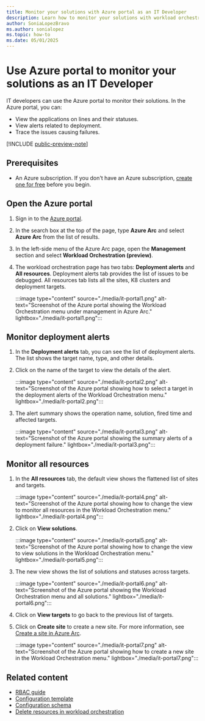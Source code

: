 ```yaml
---
title: Monitor your solutions with Azure portal as an IT Developer
description: Learn how to monitor your solutions with workload orchestration using the Azure portal as an IT Developer.
author: SoniaLopezBravo
ms.author: sonialopez
ms.topic: how-to
ms.date: 05/01/2025
---
```


# Use Azure portal to monitor your solutions as an IT Developer

IT developers can use the Azure portal to monitor their solutions. In the Azure portal, you can:

- View the applications on lines and their statuses.
- View alerts related to deployment.
- Trace the issues causing failures.

[!INCLUDE [public-preview-note](includes/public-preview-note.md)]

## Prerequisites

- An Azure subscription. If you don't have an Azure subscription, [create one for free](https://azure.microsoft.com/free/?WT.mc_id=A261C142F) before you begin.

## Open the Azure portal

1. Sign in to the [Azure portal](https://portal.azure.com/).
1. In the search box at the top of the page, type **Azure Arc** and select **Azure Arc** from the list of results.
1. In the left-side menu of the Azure Arc page, open the **Management** section and select **Workload Orchestration (preview)**.
1. The workload orchestration page has two tabs: **Deployment alerts** and **All resources**. Deployment alerts tab provides the list of issues to be debugged. All resources tab lists all the sites, K8 clusters and deployment targets.

    :::image type="content" source="./media/it-portal1.png" alt-text="Screenshot of the Azure portal showing the Workload Orchestration menu under management in Azure Arc." lightbox="./media/it-portal1.png":::

## Monitor deployment alerts

1. In the **Deployment alerts** tab, you can see the list of deployment alerts. The list shows the target name, type, and other details.
1. Click on the name of the target to view the details of the alert.

    :::image type="content" source="./media/it-portal2.png" alt-text="Screenshot of the Azure portal showing how to select a target in the deployment alerts of the Workload Orchestration menu." lightbox="./media/it-portal2.png":::

1. The alert summary shows the operation name, solution, fired time and affected targets. 

    :::image type="content" source="./media/it-portal3.png" alt-text="Screenshot of the Azure portal showing the summary alerts of a deployment failure." lightbox="./media/it-portal3.png":::

## Monitor all resources

1. In the **All resources** tab, the default view shows the flattened list of sites and targets.

    :::image type="content" source="./media/it-portal4.png" alt-text="Screenshot of the Azure portal showing how to change the view to monitor all resources in the Workload Orchestration menu." lightbox="./media/it-portal4.png":::

1. Click on **View solutions**. 

    :::image type="content" source="./media/it-portal5.png" alt-text="Screenshot of the Azure portal showing how to change the view to view solutions in the Workload Orchestration menu." lightbox="./media/it-portal5.png":::

1. The new view shows the list of solutions and statuses across targets.

    :::image type="content" source="./media/it-portal6.png" alt-text="Screenshot of the Azure portal showing the Workload Orchestration menu and all solutions." lightbox="./media/it-portal6.png":::

1. Click on **View targets** to go back to the previous list of targets.
1. Click on **Create site** to create a new site. For more information, see [Create a site in Azure Arc](/azure/azure-arc/site-manager/how-to-crud-site#create-a-site).

    :::image type="content" source="./media/it-portal7.png" alt-text="Screenshot of the Azure portal showing how to create a new site in the Workload Orchestration menu." lightbox="./media/it-portal7.png":::

## Related content

- [RBAC guide](rbac-guide.md)
- [Configuration template](configuring-template.md)
- [Configuration schema](configuring-schema.md)
- [Delete resources in workload orchestration](delete-resources.md)
